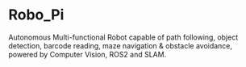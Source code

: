 # Robo_Pi
Autonomous Multi-functional Robot capable of path following, object detection, barcode reading, maze navigation &amp; obstacle avoidance, powered by Computer Vision, ROS2 and SLAM.
